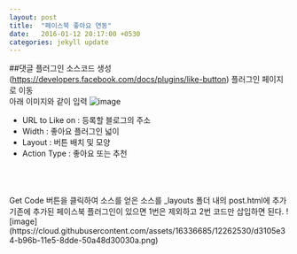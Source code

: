 ```yaml
---
layout: post
title:  "페이스북 좋아요 연동"
date:   2016-01-12 20:17:00 +0530
categories: jekyll update
---
```


##댓글 플러그인 소스코드 생성
(https://developers.facebook.com/docs/plugins/like-button) 플러그인 페이지로 이동<br>
아래 이미지와 같이 입력
![image](https://cloud.githubusercontent.com/assets/16336685/12262491/99592acc-b96b-11e5-83db-b6afa297e45f.png)
<br>
- URL to Like on : 등록할 블로그의 주소<br>
- Width : 좋아요 플러그인 넓이<br>
- Layout : 버튼 배치 및 모양
- Action Type : 좋아요 또는 추천
<br>
<br>
<br>
Get Code 버튼을 클릭하여 소스를 얻은 소스를 _layouts 폴더 내의 post.html에 추가<br>
기존에 추가된 페이스북 플러그인이 있으면 1번은 제외하고 2번 코드만 삽입하면 된다.
![image](https://cloud.githubusercontent.com/assets/16336685/12262530/d3105e34-b96b-11e5-8dde-50a48d30030a.png)
